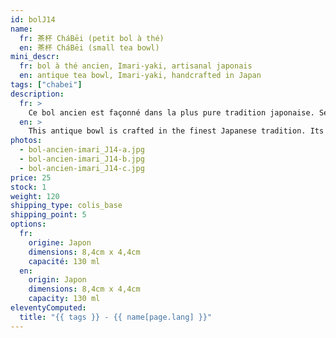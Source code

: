```yaml
---
id: bolJ14
name:
  fr: 茶杯 CháBēi (petit bol à thé)
  en: 茶杯 CháBēi (small tea bowl)
mini_descr:
  fr: bol à thé ancien, Imari-yaki, artisanal japonais
  en: antique tea bowl, Imari-yaki, handcrafted in Japan
tags: ["chabei"]
description:
  fr: >
    Ce bol ancien est façonné dans la plus pure tradition japonaise. Ses motifs raffinés, délicats et souvent asymétriques, inspirés de fleurs et de la nature,<!--more--> reflètent l’élégance intemporelle du style Imari-yaki. Un objet simple et authentique, idéal pour savourer un moment de thé empreint de sérénité.
  en: >
    This antique bowl is crafted in the finest Japanese tradition. Its refined, delicate, and often asymmetrical patterns, inspired by flowers and nature,<!--more--> embody the timeless elegance of the Imari-yaki style. A simple and authentic piece, perfect for enjoying a serene tea moment.
photos:
  - bol-ancien-imari_J14-a.jpg
  - bol-ancien-imari_J14-b.jpg
  - bol-ancien-imari_J14-c.jpg
price: 25
stock: 1
weight: 120
shipping_type: colis_base
shipping_point: 5
options:
  fr:
    origine: Japon
    dimensions: 8,4cm x 4,4cm
    capacité: 130 ml
  en:
    origin: Japon
    dimensions: 8,4cm x 4,4cm
    capacity: 130 ml
eleventyComputed:
  title: "{{ tags }} - {{ name[page.lang] }}"
---
```

